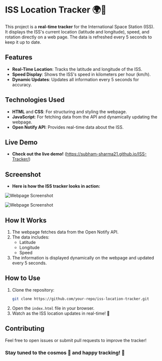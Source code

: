 # ISS Location Tracker 🌍🚀

This project is a **real-time tracker** for the International Space Station (ISS). It displays the ISS's current location (latitude and longitude), speed, and rotation directly on a web page. The data is refreshed every 5 seconds to keep it up to date.

## Features
- **Real-Time Location**: Tracks the latitude and longitude of the ISS.
- **Speed Display**: Shows the ISS's speed in kilometers per hour (km/h).
- **Dynamic Updates**: Updates all information every 5 seconds for accuracy.

## Technologies Used
- **HTML** and **CSS**: For structuring and styling the webpage.
- **JavaScript**: For fetching data from the API and dynamically updating the webpage.
- **Open Notify API**: Provides real-time data about the ISS.

## Live Demo
- **Check out the live demo!** (https://subham-sharma21.github.io/ISS-Tracker/)

## Screenshot
 - **Here is how the ISS tracker looks in action:**

![Webpage Screenshot](https://via.placeholder.com/800x400.png?text=ISS+Tracker+Webpage)

![Webpage Screenshot](https://subham-sharma21.github.io/ISS-Tracker/)



## How It Works
1. The webpage fetches data from the Open Notify API.
2. The data includes:
   - Latitude
   - Longitude
   - Speed
3. The information is displayed dynamically on the webpage and updated every 5 seconds.

## How to Use
1. Clone the repository:
   ```bash
   git clone https://github.com/your-repo/iss-location-tracker.git
   ```
2. Open the `index.html` file in your browser.
3. Watch as the ISS location updates in real-time! 🌌

## Contributing
Feel free to open issues or submit pull requests to improve the tracker!



### Stay tuned to the cosmos 🌌 and happy tracking! 🚀

